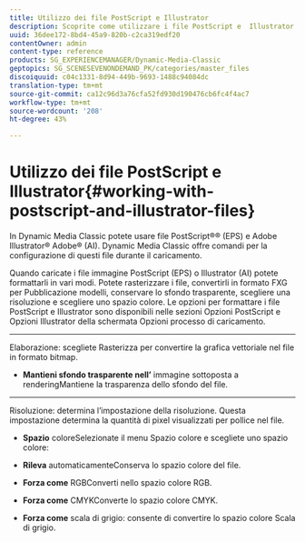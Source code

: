 ```yaml
---
title: Utilizzo dei file PostScript e Illustrator
description: Scoprite come utilizzare i file PostScript e  Illustrator.
uuid: 36dee172-8bd4-45a9-820b-c2ca319edf20
contentOwner: admin
content-type: reference
products: SG_EXPERIENCEMANAGER/Dynamic-Media-Classic
geptopics: SG_SCENESEVENONDEMAND_PK/categories/master_files
discoiquuid: c04c1331-8d94-449b-9693-1488c94084dc
translation-type: tm+mt
source-git-commit: ca12c96d3a76cfa52fd930d190476cb6fc4f4ac7
workflow-type: tm+mt
source-wordcount: '208'
ht-degree: 43%

---
```



# Utilizzo dei file PostScript e Illustrator{#working-with-postscript-and-illustrator-files}

In Dynamic Media Classic potete usare  file PostScript®® (EPS) e  Adobe Illustrator®  Adobe® (AI). Dynamic Media Classic offre comandi per la configurazione di questi file durante il caricamento.

Quando caricate i file immagine PostScript (EPS) o Illustrator (AI) potete formattarli in vari modi. Potete rasterizzare i file, convertirli in formato FXG per Pubblicazione modelli, conservare lo sfondo trasparente, scegliere una risoluzione e scegliere uno spazio colore. Le opzioni per formattare i file PostScript e Illustrator sono disponibili nelle sezioni Opzioni PostScript e Opzioni Illustrator della schermata Opzioni processo di caricamento.

* ****
Elaborazione: scegliete Rasterizza per convertire la grafica vettoriale nel file in formato bitmap.

* **Mantieni sfondo trasparente nell’**
immagine sottoposta a renderingMantiene la trasparenza dello sfondo del file.

* ****
Risoluzione: determina l’impostazione della risoluzione. Questa impostazione determina la quantità di pixel visualizzati per pollice nel file.

* **Spazio**
coloreSelezionate il menu Spazio colore e scegliete uno spazio colore:

* **Rileva**
automaticamenteConserva lo spazio colore del file.

* **Forza come**
RGBConverti nello spazio colore RGB.

* **Forza come**
CMYKConverte lo spazio colore CMYK.

* **Forza come**
scala di grigio: consente di convertire lo spazio colore Scala di grigio.

